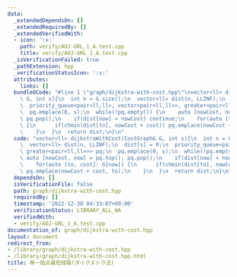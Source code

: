 ```yaml
---
data:
  _extendedDependsOn: []
  _extendedRequiredBy: []
  _extendedVerifiedWith:
  - icon: ':x:'
    path: verify/AOJ-GRL_1_A.test.cpp
    title: verify/AOJ-GRL_1_A.test.cpp
  _isVerificationFailed: true
  _pathExtension: hpp
  _verificationStatusIcon: ':x:'
  attributes:
    links: []
  bundledCode: "#line 1 \"graph/dijkstra-with-cost.hpp\"\nvector<ll> dijkstraWithCost(CostGraph&\
    \ G, int s){\n  int n = G.size();\n  vector<ll> dist(n, LLINF);\n  dist[s] = 0;\n\
    \  priority_queue<pair<ll,ll>, vector<pair<ll,ll>>, greater<pair<ll,ll>>> pq;\n\
    \  pq.emplace(0, s);\n  while(!pq.empty()) {\n    auto [nowCost, now] = pq.top();\
    \ pq.pop();\n    if(dist[now] < nowCost) continue;\n    for(auto [to, cost]: G[now])\
    \ {\n      if(chmin(dist[to], nowCost + cost)) pq.emplace(nowCost + cost, to);\n\
    \    }\n  }\n  return dist;\n}\n"
  code: "vector<ll> dijkstraWithCost(CostGraph& G, int s){\n  int n = G.size();\n\
    \  vector<ll> dist(n, LLINF);\n  dist[s] = 0;\n  priority_queue<pair<ll,ll>, vector<pair<ll,ll>>,\
    \ greater<pair<ll,ll>>> pq;\n  pq.emplace(0, s);\n  while(!pq.empty()) {\n   \
    \ auto [nowCost, now] = pq.top(); pq.pop();\n    if(dist[now] < nowCost) continue;\n\
    \    for(auto [to, cost]: G[now]) {\n      if(chmin(dist[to], nowCost + cost))\
    \ pq.emplace(nowCost + cost, to);\n    }\n  }\n  return dist;\n}\n"
  dependsOn: []
  isVerificationFile: false
  path: graph/dijkstra-with-cost.hpp
  requiredBy: []
  timestamp: '2022-12-30 04:33:07+09:00'
  verificationStatus: LIBRARY_ALL_WA
  verifiedWith:
  - verify/AOJ-GRL_1_A.test.cpp
documentation_of: graph/dijkstra-with-cost.hpp
layout: document
redirect_from:
- /library/graph/dijkstra-with-cost.hpp
- /library/graph/dijkstra-with-cost.hpp.html
title: 単一始点最短経路(ダイクストラ法)
---
```

